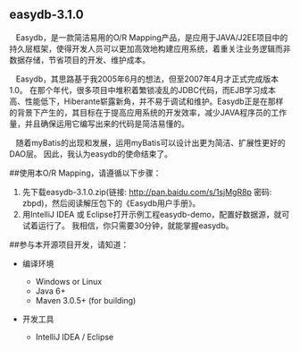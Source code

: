 ﻿

## easydb-3.1.0
&nbsp;&nbsp; Easydb，是一款简洁易用的O/R Mapping产品，是应用于JAVA/J2EE项目中的持久层框架，使得开发人员可以更加高效地构建应用系统，着重关注业务逻辑而非数据存储，节省项目的开发、维护成本。<p/>

&nbsp;&nbsp; Easydb，其思路基于我2005年6月的想法，但至2007年4月才正式完成版本1.0。 在那个年代，很多项目中堆积着繁锁凌乱的JDBC代码，而EJB学习成本高、性能低下，Hiberante崭露新角，并不易于调试和维护。Easydb正是在那样的背景下产生的，其目标在于提高应用系统的开发效率，减少JAVA程序员的工作量，并且确保运用它编写出来的代码是简洁易懂的。<p/>
&nbsp;&nbsp; 随着myBatis的出现和发展，运用myBatis可以设计出更为简洁、扩展性更好的DAO层。 因此，我认为easydb的使命结束了。


##使用本O/R Mapping，请遵循以下步骤：
1. 先下载easydb-3.1.0.zip(链接: http://pan.baidu.com/s/1sjMgR8p 密码: zbpd)，然后阅读解压包下的《Easydb用户手册》。
2. 用IntelliJ IDEA 或 Eclipse打开示例工程easydb-demo，配置好数据源，就可试着运行了。 我相信，你只需要30分钟，就能掌握easydb。



##参与本开源项目开发，请知道：
* 编译环境
     * Windows or Linux
     * Java 6+
     * Maven 3.0.5+ (for building)

* 开发工具
     * IntelliJ IDEA / Eclipse

